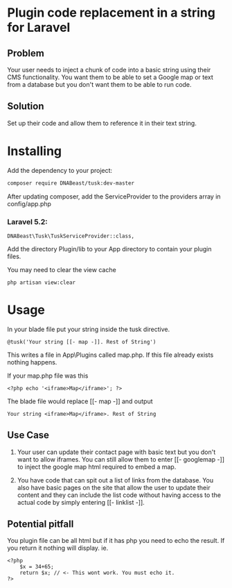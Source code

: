 Plugin code replacement in a string for Laravel
===============================================

## Problem
Your user needs to inject a chunk of code into a basic string using their CMS functionality. You want them to be able to set a Google map or text from a database but you don't want them to be able to run code.

## Solution
Set up their code and allow them to reference it in their text string.

Installing
==========

Add the dependency to your project:

```bash
composer require DNABeast/tusk:dev-master
```

After updating composer, add the ServiceProvider to the providers array in config/app.php

### Laravel 5.2:

```
DNABeast\Tusk\TuskServiceProvider::class,
```
Add the directory Plugin/lib to your App directory to contain your plugin files.

You may need to clear the view cache
```
php artisan view:clear
```

Usage
=====

In your blade file put your string inside the tusk directive.

```
@tusk('Your string [[- map -]]. Rest of String')
```
This writes a file in App\Plugins called map.php. If this file already exists nothing happens.

If your map.php file was this
```
<?php echo '<iframe>Map</iframe>'; ?>
```

The blade file would replace [[- map -]] and output
```
Your string <iframe>Map</iframe>. Rest of String
```

## Use Case
1. Your user can update their contact page with basic text but you don't want to allow iframes. You can still allow them to enter [[- googlemap -]] to inject the google map html required to embed a map.

2. You have code that can spit out a list of links from the database. You also have basic pages on the site that allow the user to update their content and they can include the list code without having access to the actual code by simply entering [[- linklist -]].

## Potential pitfall
You plugin file can be all html but if it has php you need to echo the result. If you return it nothing will display.
ie.
```
<?php
	$x = 34+65;
	return $x; // <- This wont work. You must echo it.
?>
```